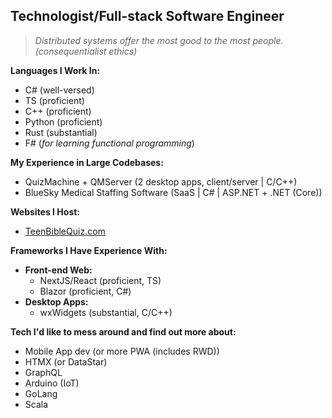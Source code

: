 ## Technologist/Full-stack Software Engineer

> *Distributed systems offer the most good to the most people. (consequentialist ethics)* 

**Languages I Work In:**
- C# (well-versed)
- TS (proficient)
- C++ (proficient)
- Python (proficient)
- Rust (substantial)
- F# (*for learning functional programming*)
 
**My Experience in Large Codebases:**
- QuizMachine + QMServer (2 desktop apps, client/server | C/C++)
- BlueSky Medical Staffing Software (SaaS | C# | ASP.NET + .NET (Core))

**Websites I Host:**
- [TeenBibleQuiz.com](https://teenbiblequiz.com)

**Frameworks I Have Experience With:**
- **Front-end Web:**  
  - NextJS/React (proficient, TS)
  - Blazor (proficient, C#)
- **Desktop Apps:**  
  - wxWidgets (substantial, C/C++)

**Tech I'd like to mess around and find out more about:**
- Mobile App dev (or more PWA (includes RWD))
- HTMX (or DataStar)
- GraphQL
- Arduino (IoT)
- GoLang
- Scala
